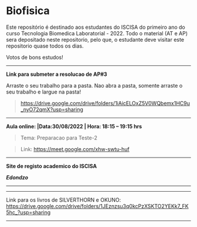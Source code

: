 # Biofisica

Este repositório é destinado aos estudantes do ISCISA do primeiro ano do curso Tecnologia Biomedica Laboratorial - 2022. Todo o material (AT e AP) sera depositado neste repositorio, pelo que, o estudante deve visitar este repositorio quase todos os dias. 

Votos de bons estudos!

----------------------------------------------------------------------------------
**Link para submeter a resolucao de AP#3**

Arraste o seu trabalho para a pasta. Nao abra a pasta, somente arraste o seu trabalho e largue na pasta!

> https://drive.google.com/drive/folders/1iAicELOxZ5V0WQbemx1HC9u_nyO72qmX?usp=sharing

---------------------------------------------------------------------------------------------------------------------------
**Aula online: |Data:30/08/2022  |  Hora: 18:15 – 19:15 hrs**

> Tema: Preparacao para Teste-2

> Link: https://meet.google.com/xhw-swtu-huf


______________________________________________________________________________________________________________________________________


**Site de registo academico do ISCISA**

***Edondzo***




-------------------------------------------------------------------------------------------------------------------


----------------------------------------------------------------------------------------------------------------------------------

Link para os livros de SILVERTHORN e OKUNO: https://drive.google.com/drive/folders/1JEznzsu3q0kcPzXSKTO2YEKk7_FK5hc_?usp=sharing

------------------------------------------------------------------------------------------------------------------------------------

